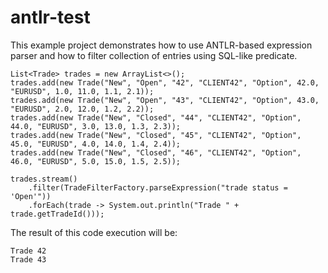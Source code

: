 # antlr-test

This example project demonstrates how to use ANTLR-based expression parser and how to filter collection of entries using SQL-like predicate.

```
List<Trade> trades = new ArrayList<>();
trades.add(new Trade("New", "Open", "42", "CLIENT42", "Option", 42.0, "EURUSD", 1.0, 11.0, 1.1, 2.1));
trades.add(new Trade("New", "Open", "43", "CLIENT42", "Option", 43.0, "EURUSD", 2.0, 12.0, 1.2, 2.2));
trades.add(new Trade("New", "Closed", "44", "CLIENT42", "Option", 44.0, "EURUSD", 3.0, 13.0, 1.3, 2.3));
trades.add(new Trade("New", "Closed", "45", "CLIENT42", "Option", 45.0, "EURUSD", 4.0, 14.0, 1.4, 2.4));
trades.add(new Trade("New", "Closed", "46", "CLIENT42", "Option", 46.0, "EURUSD", 5.0, 15.0, 1.5, 2.5));

trades.stream()
    .filter(TradeFilterFactory.parseExpression("trade status = 'Open'"))
    .forEach(trade -> System.out.println("Trade " + trade.getTradeId()));
```

The result of this code execution will be:

```
Trade 42
Trade 43
```